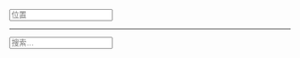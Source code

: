 <div class="layui-form">
  <div class="layui-input-wrap">
    <input type="text" lay-affix="location" lay-filter="location" placeholder="位置" class="layui-input">
  </div>
  <hr class="ws-space-16">
  <div class="layui-input-wrap">
    <input type="text" lay-affix="search" lay-filter="search" lay-options="{split: true}" placeholder="搜索…" class="layui-input">
  </div>
</div>

<!-- import layui --> 
<script>
layui.use(function(){
  var form = layui.form;

  // 输入框点缀事件 - 位置示例
  form.on('input-affix(location)', function(data){
    var elem = data.elem; // 输入框

    // do something
    layer.msg('模拟获取位置中…', {icon: 16, time: 1.5*1000}, function(){
      elem.value = '浙江杭州'; // 向输入框赋值
    })
  });

  // 输入框点缀事件 - 搜索示例
  form.on('input-affix(search)', function(data){
    var elem = data.elem; // 输入框
    var value = elem.value; // 输入框的值

    if(!value){
      layer.msg('请输入搜索内容');
      return elem.focus()
    };

    // 模拟搜索跳转
    location.href = '?keywords='+ value + '&_'+ new Date().getTime() +'#affix-custom';
  });
});
</script>